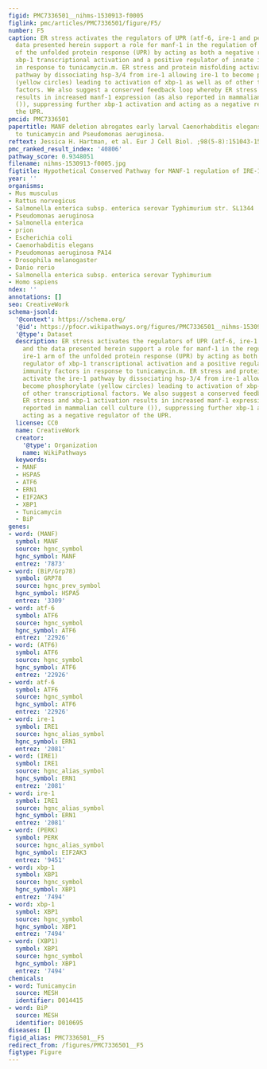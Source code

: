 ```yaml
---
figid: PMC7336501__nihms-1530913-f0005
figlink: pmc/articles/PMC7336501/figure/F5/
number: F5
caption: ER stress activates the regulators of UPR (atf-6, ire-1 and pek-1) and the
  data presented herein support a role for manf-1 in the regulation of the ire-1 arm
  of the unfolded protein response (UPR) by acting as both a negative regulator of
  xbp-1 transcriptional activation and a positive regulator of innate immunity factors
  in response to tunicamycin.m. ER stress and protein misfolding activate the ire-1
  pathway by dissociating hsp-3/4 from ire-1 allowing ire-1 to become phosphorylate
  (yellow circles) leading to activation of xbp-1 as well as of other transcriptional
  factors. We also suggest a conserved feedback loop whereby ER stress and xbp-1 activation
  results in increased manf-1 expression (as also reported in mammalian cell culture
  ()), suppressing further xbp-1 activation and acting as a negative regulator of
  the UPR.
pmcid: PMC7336501
papertitle: MANF deletion abrogates early larval Caenorhabditis elegans stress response
  to tunicamycin and Pseudomonas aeruginosa.
reftext: Jessica H. Hartman, et al. Eur J Cell Biol. ;98(5-8):151043-151043.
pmc_ranked_result_index: '40806'
pathway_score: 0.9348051
filename: nihms-1530913-f0005.jpg
figtitle: Hypothetical Conserved Pathway for MANF-1 regulation of IRE-1 bifurcation
year: ''
organisms:
- Mus musculus
- Rattus norvegicus
- Salmonella enterica subsp. enterica serovar Typhimurium str. SL1344
- Pseudomonas aeruginosa
- Salmonella enterica
- prion
- Escherichia coli
- Caenorhabditis elegans
- Pseudomonas aeruginosa PA14
- Drosophila melanogaster
- Danio rerio
- Salmonella enterica subsp. enterica serovar Typhimurium
- Homo sapiens
ndex: ''
annotations: []
seo: CreativeWork
schema-jsonld:
  '@context': https://schema.org/
  '@id': https://pfocr.wikipathways.org/figures/PMC7336501__nihms-1530913-f0005.html
  '@type': Dataset
  description: ER stress activates the regulators of UPR (atf-6, ire-1 and pek-1)
    and the data presented herein support a role for manf-1 in the regulation of the
    ire-1 arm of the unfolded protein response (UPR) by acting as both a negative
    regulator of xbp-1 transcriptional activation and a positive regulator of innate
    immunity factors in response to tunicamycin.m. ER stress and protein misfolding
    activate the ire-1 pathway by dissociating hsp-3/4 from ire-1 allowing ire-1 to
    become phosphorylate (yellow circles) leading to activation of xbp-1 as well as
    of other transcriptional factors. We also suggest a conserved feedback loop whereby
    ER stress and xbp-1 activation results in increased manf-1 expression (as also
    reported in mammalian cell culture ()), suppressing further xbp-1 activation and
    acting as a negative regulator of the UPR.
  license: CC0
  name: CreativeWork
  creator:
    '@type': Organization
    name: WikiPathways
  keywords:
  - MANF
  - HSPA5
  - ATF6
  - ERN1
  - EIF2AK3
  - XBP1
  - Tunicamycin
  - BiP
genes:
- word: (MANF)
  symbol: MANF
  source: hgnc_symbol
  hgnc_symbol: MANF
  entrez: '7873'
- word: (BiP/Grp78)
  symbol: GRP78
  source: hgnc_prev_symbol
  hgnc_symbol: HSPA5
  entrez: '3309'
- word: atf-6
  symbol: ATF6
  source: hgnc_symbol
  hgnc_symbol: ATF6
  entrez: '22926'
- word: (ATF6)
  symbol: ATF6
  source: hgnc_symbol
  hgnc_symbol: ATF6
  entrez: '22926'
- word: atf-6
  symbol: ATF6
  source: hgnc_symbol
  hgnc_symbol: ATF6
  entrez: '22926'
- word: ire-1
  symbol: IRE1
  source: hgnc_alias_symbol
  hgnc_symbol: ERN1
  entrez: '2081'
- word: (IRE1)
  symbol: IRE1
  source: hgnc_alias_symbol
  hgnc_symbol: ERN1
  entrez: '2081'
- word: ire-1
  symbol: IRE1
  source: hgnc_alias_symbol
  hgnc_symbol: ERN1
  entrez: '2081'
- word: (PERK)
  symbol: PERK
  source: hgnc_alias_symbol
  hgnc_symbol: EIF2AK3
  entrez: '9451'
- word: xbp-1
  symbol: XBP1
  source: hgnc_symbol
  hgnc_symbol: XBP1
  entrez: '7494'
- word: xbp-1
  symbol: XBP1
  source: hgnc_symbol
  hgnc_symbol: XBP1
  entrez: '7494'
- word: (XBP1)
  symbol: XBP1
  source: hgnc_symbol
  hgnc_symbol: XBP1
  entrez: '7494'
chemicals:
- word: Tunicamycin
  source: MESH
  identifier: D014415
- word: BiP
  source: MESH
  identifier: D010695
diseases: []
figid_alias: PMC7336501__F5
redirect_from: /figures/PMC7336501__F5
figtype: Figure
---
```

